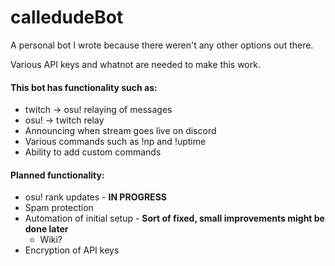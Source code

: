 # calledudeBot

A personal bot I wrote because there weren't any other options out there.

Various API keys and whatnot are needed to make this work.

#### This bot has functionality such as:
* twitch -> osu! relaying of messages
* osu! -> twitch relay
* Announcing when stream goes live on discord
* Various commands such as !np and !uptime
* Ability to add custom commands

#### Planned functionality:
* osu! rank updates - **IN PROGRESS**
* Spam protection
* Automation of initial setup - **Sort of fixed, small improvements might be done later**
  * Wiki?
* Encryption of API keys
